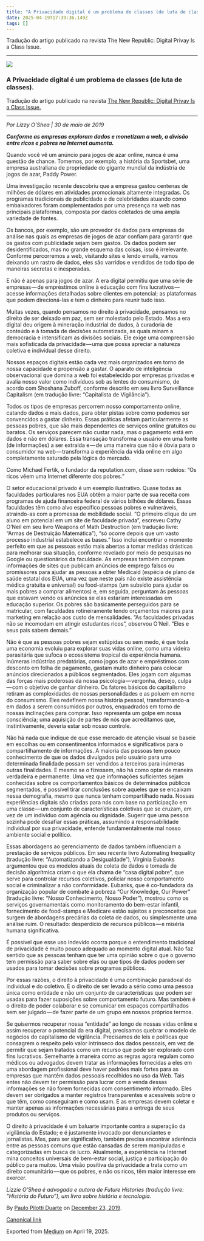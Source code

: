 ```yaml
---
title: "A Privacidade digital é um problema de classes (de luta de classes)."
date: 2025-04-19T17:39:36.149Z
tags: []
---
```


Tradução do artigo publicado na revista The New Republic: Digital Privay Is a Class Issue.

* * *

![](https://cdn-images-1.medium.com/max/2560/1*5H88jTK2uH3ExqqP88OlHQ.jpeg)

### A Privacidade digital é um problema de classes (de luta de classes).

Tradução do artigo publicado na revista [The New Republic: Digital Privay Is a Class Issue.](https://newrepublic.com/article/154026/digital-privacy-class-issue)

* * *

_Por Lizzy O’Shea | 30 de maio de 2019_

**_Conforme as empresas exploram dados e monetizam a web, a divisão entre ricos e pobres na Internet aumenta._**

Quando você vê um anúncio para jogos de azar online, nunca é uma questão de chance. Tomemos, por exemplo, a história da Sportsbet, uma empresa australiana de propriedade do gigante mundial da indústria de jogos de azar, Paddy Power.

Uma investigação recente descobriu que a empresa gastou centenas de milhões de dólares em atividades promocionais altamente integradas. Os programas tradicionais de publicidade e de celebridades atuando como embaixadores foram complementados por uma presença na web nas principais plataformas, composta por dados coletados de uma ampla variedade de fontes.

Os bancos, por exemplo, são um provedor de dados para empresas de análise nas quais as empresas de jogos de azar confiam para garantir que os gastos com publicidade sejam bem gastos. Os dados podem ser desidentificados, mas no grande esquema das coisas, isso é irrelevante. Conforme percorremos a web, visitando sites e lendo emails, vamos deixando um rastro de dados, eles são varridos e vendidos de todo tipo de maneiras secretas e inesperadas.

E não é apenas para jogos de azar. A era digital permitiu que uma série de empresas — de empréstimos online à educação com fins lucrativos — acesse informações detalhadas sobre clientes em potencial; as plataformas que podem direcioná-las e tem o dinheiro para reunir tudo isso.

Muitas vezes, quando pensamos no direito à privacidade, pensamos no direito de ser deixado em paz, sem ser molestado pelo Estado. Mas a era digital deu origem à mineração industrial de dados, à curadoria de conteúdo e à tomada de decisões automatizada, as quais minam a democracia e intensificam as divisões sociais. Ele exige uma compreensão mais sofisticada da privacidade — uma que possa apreciar a natureza coletiva e individual desse direito.

Nossos espaços digitais estão cada vez mais organizados em torno de nossa capacidade e propensão a gastar. O aparato de inteligência observacional que domina a web foi estabelecido por empresas privadas e avalia nosso valor como indivíduos sob as lentes do consumismo, de acordo com Shoshana Zuboff, conforme descrito em seu livro Surveillance Capitalism (em tradução livre: “Capitalista de Vigilância”).

Todos os tipos de empresas percorrem nosso comportamento online, catando dados e mais dados, para obter pistas sobre como podemos ser convencidos a gastar dinheiro. Essas práticas afetam particularmente as pessoas pobres, que são mais dependentes de serviços online gratuitos ou baratos. Os serviços parecem não custar nada, mas o pagamento está em dados e não em dólares. Essa transação transforma o usuário em uma fonte (de informações) a ser extraída e — de uma maneira que não é óbvia para o consumidor na web — transforma a experiência da vida online em algo completamente saturado pela lógica do mercado.

Como Michael Fertik, o fundador da reputation.com, disse sem rodeios: “Os ricos vêem uma Internet diferente dos pobres.”

O setor educacional privado é um exemplo ilustrativo. Quase todas as faculdades particulares nos EUA obtêm a maior parte de sua receita com programas de ajuda financeira federal de vários bilhões de dólares. Essas faculdades têm como alvo específico pessoas pobres e vulneráveis, atraindo-as com a promessa de mobilidade social. “O primeiro clique de um aluno em potencial em um site de faculdade privada”, escreveu Cathy O’Neil em seu livro Weapons of Math Destruction (em tradução livre: “Armas de Destruição Matemática”), “só ocorre depois que um vasto processo industrial estabelece as bases.” Isso inclui encontrar o momento perfeito em que as pessoas estão mais abertas a tomar medidas drásticas para melhorar sua situação, conforme revelado por meio de pesquisas no Google ou questionários da faculdade. As empresas também compram informações de sites que publicam anúncios de emprego falsos ou promissores para ajudar as pessoas a obter Medicaid (espécia de plano de saúde estatal dos EUA, uma vez que neste país não existe assistência médica gratuita e universal) ou food-stamps (um subsídio para ajudar os mais pobres a comprar alimentos) e, em seguida, perguntam às pessoas que estavam vendo os anúncios se elas estariam interessadas em educação superior. Os pobres são basicamente perseguidos para se matricular, com faculdades rotineiramente tendo orçamentos maiores para marketing em relação aos custo de mensalidades. “As faculdades privadas não se incomodam em atingir estudantes ricos”, observou O’Neil. “Eles e seus pais sabem demais.”

Não é que as pessoas pobres sejam estúpidas ou sem medo, é que toda uma economia evoluiu para explorar suas vidas online, como uma videira parasitária que sufoca o ecossistema tropical da experiência humana. Inúmeras indústrias predatórias, como jogos de azar e empréstimos com desconto em folha de pagamento, gastam muito dinheiro para colocar anúncios direcionados a públicos segmentados. Eles jogam com algumas das forças mais poderosas da nossa psicologia — vergonha, desejo, culpa — com o objetivo de ganhar dinheiro. Os fatores básicos do capitalismo retiram as complexidades de nossas personalidades e as poluem em nome do consumismo. Eles redefinem nossa história pessoal, transformando-a em dados a serem consumidos por outros, enquadrados em torno de nossas inclinações para comprar. Isso representa um golpe em nossa consciência; uma aquisição de partes de nós que acreditamos que, instintivamente, deveria estar sob nosso controle.

Não há nada que indique de que esse mercado de atenção visual se baseie em escolhas ou em consentimentos informados e significativos para o compartilhamento de informações. A maioria das pessoas tem pouco conhecimento de que os dados divulgados pelo usuário para uma determinada finalidade possam ser vendidos a terceiros para inúmeras outras finalidades. E mesmo se o fizessem, não há como optar de maneira verdadeira e permanente. Uma vez que informações suficientes sejam conhecidas sobre os comportamentos básicos de determinados públicos segmentados, é possível tirar conclusões sobre aqueles que se encaixam nessa demografia, mesmo que nunca tenham compartilhado nada. Nossas experiências digitais são criadas para nós com base na participação em uma classe — um conjunto de características coletivas que se cruzam, em vez de um indivíduo com agência ou dignidade. Sugerir que uma pessoa sozinha pode desafiar essas práticas, assumindo a responsabilidade individual por sua privacidade, entende fundamentalmente mal nosso ambiente social e político.

Essas abordagens ao gerenciamento de dados também influenciam a prestação de serviços públicos. Em seu recente livro Automating Inequality (tradução livre: “Automatizando a Desigualdade”), Virginia Eubanks argumentou que os modelos atuais de coleta de dados e tomada de decisão algorítmica criam o que ela chama de “casa digital pobre”, que serve para controlar recursos coletivos, policiar nosso comportamento social e criminalizar a não conformidade. Eubanks, que é co-fundadora da organização popular de combate à pobreza “Our Knowledge, Our Power” (tradução livre: “Nosso Conhecimento, Nosso Poder”), mostrou como os serviços governamentais como monitoramento do bem-estar infantil, fornecimento de food-stamps e Medicare estão sujeitos a preconceitos que surgem de abordagens precárias da coleta de dados, ou simplesmente uma análise ruim. O resultado: desperdício de recursos públicos — e miséria humana significativa.

É possível que esse uso indevido ocorra porque o entendimento tradicional de privacidade é muito pouco adequado ao momento digital atual. Não faz sentido que as pessoas tenham que ter uma opinião sobre o que o governo tem permissão para saber sobre elas ou que tipos de dados podem ser usados para tomar decisões sobre programas públicos.

Por essas razões, o direito à privacidade é uma combinação paradoxal do individual e do coletivo. É o direito de ser levado a sério como uma pessoa única como entidade e não um conjunto de características que podem ser usadas para fazer suposições sobre comportamento futuro. Mas também é o direito de poder colaborar e se comunicar em espaços compartilhados sem ser julgado — de fazer parte de um grupo em nossos próprios termos.

Se quisermos recuperar nossa “entidade” ao longo de nossas vidas online e assim recuperar o potencial da era digital, precisamos quebrar o modelo de negócios do capitalismo de vigilância. Precisamos de leis e políticas que consagrem o respeito pelo valor intrínseco dos dados pessoais, em vez de permitir que sejam tratados como um recurso que pode ser explorado com fins lucrativos. Semelhante à maneira como as regras agora regulam como médicos ou advogados devem tratar as informações fornecidas a eles em uma abordagem profissional deve haver padrões mais fortes para as empresas que mantêm dados pessoais recolhidos no uso da Web. Tais entes não devem ter permissão para lucrar com a venda dessas informações se não forem fornecidas com consentimento informado. Eles devem ser obrigados a manter registros transparentes e acessíveis sobre o que têm, como conseguiram e como usam. E as empresas devem coletar e manter apenas as informações necessárias para a entrega de seus produtos ou serviços.

O direito à privacidade é um baluarte importante contra a superação da vigilância do Estado; e é justamente invocado por denunciantes e jornalistas. Mas, para ser significativo, também precisa encontrar aderência entre as pessoas comuns que estão cansadas de serem manipuladas e categorizadas em busca de lucro. Atualmente, a experiência na Internet mina conceitos universais de bem-estar social, justiça e participação do público para muitos. Uma visão positiva da privacidade a trata como um direito comunitário — que os pobres, e não os ricos, têm maior interesse em exercer.

_Lizzie O’Shea é advogada e autora de Future Histories (tradução livre: “História do Futuro”), um livro sobre história e tecnologia._

By [Paulo Pilotti Duarte](https://medium.com/@paulopilotti) on [December 23, 2019](https://medium.com/p/7e87342c9d5d).

[Canonical link](https://medium.com/@paulopilotti/a-privacidade-digital-%C3%A9-um-problema-de-classes-de-luta-de-classes-7e87342c9d5d)

Exported from [Medium](https://medium.com) on April 19, 2025.